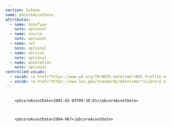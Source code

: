 ```yaml
---
section: Schema
name: pbcoreAssetDate
attributes:
  - name: dateType
    note: optional
  - name: source
    note: optional
  - name: ref
    note: optional
  - name: version
    note: optional
  - name: annotation
    note: optional
controlled-vocabs:
  - vocab: <a href="https://www.w3.org/TR/NOTE-datetime">W3C Profile of ISO 8601 Representation of dates and times</a>
  - vocab: <a href="https://www.loc.gov/standards/datetime/">Library of Congress Extended Date/Time Format</a>
---
```


<pre>
  <code>
    &lt;pbcoreAssetDate&gt;2001-02-03T09:30:01&lt;/pbcoreAssetDate&gt;
  </code>
</pre>

<pre>
  <code>
    &lt;pbcoreAssetDate&gt;2004-06?&lt;/pbcoreAssetDate&gt;
  </code>
</pre>
